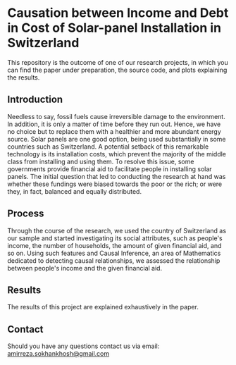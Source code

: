 # Causation between Income and Debt in Cost of Solar-panel Installation in Switzerland

This repository is the outcome of one of our research projects, in which you can find the paper under preparation, the source code, and plots explaining the results.

## Introduction
Needless to say, fossil fuels cause irreversible damage to the environment. In addition, it is only a matter of time before they run out. Hence, we have no choice but to replace them with a healthier and more abundant energy source. Solar panels are one good option, being used substantially in some countries such as Switzerland. A potential setback of this remarkable technology is its installation costs, which prevent the majority of the middle class from installing and using them. To resolve this issue, some governments provide financial aid to facilitate people in installing solar panels. The initial question that led to conducting the research at hand was whether these fundings were biased towards the poor or the rich; or were they, in fact, balanced and equally distributed.


## Process
Through the course of the research, we used the country of Switzerland as our sample and started investigating its social attributes, such as people's income, the number of households, the amount of given financial aid, and so on. Using such features and Causal Inference, an area of Mathematics dedicated to detecting causal relationships, we assessed the relationship between people's income and the given financial aid.

## Results
The results of this project are explained exhaustively in the paper.

## Contact
Should you have any questions contact us via email: amirreza.sokhankhosh@gmail.com
